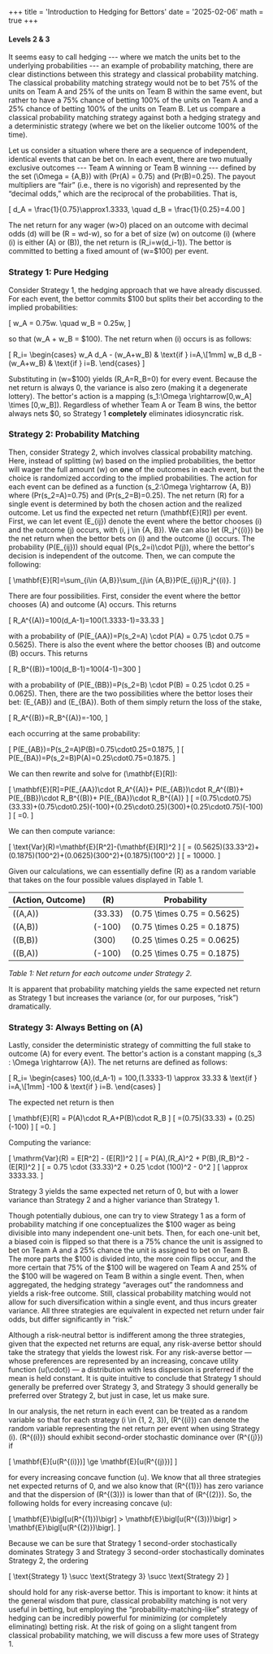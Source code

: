 +++
title = 'Introduction to Hedging for Bettors'
date = '2025-02-06'
math = true
+++
#### Levels 2 & 3

 It seems easy to call hedging --- where we match the units bet to the underlying probabilities --- an example of probability matching, there are clear distinctions between this strategy and classical probability matching. The classical probability matching strategy would not be to bet 75% of the units on Team A and 25% of the units on Team B within the same event, but rather to have a 75% chance of betting 100% of the units on Team A and a 25% chance of betting 100% of the units on Team B. Let us compare a classical probability matching strategy against both a hedging strategy and a deterministic strategy (where we bet on the likelier outcome 100% of the time).

Let us consider a situation where there are a sequence of independent, identical events that can be bet on. In each event, there are two mutually exclusive outcomes --- Team A winning or Team B winning --- defined by the set \(\Omega = \{A,B\}\) with \(Pr(A) = 0.75\) and \(Pr(B)=0.25\). The payout multipliers are “fair” (i.e., there is no vigorish) and represented by the “decimal odds,” which are the reciprocal of the probabilities. That is,

\[
d_A = \frac{1}{0.75}\approx1.3333, \quad d_B = \frac{1}{0.25}=4.00
\]

The net return for any wager \(w>0\) placed on an outcome with decimal odds \(d\) will be \(R = wd-w\), so for a bet of size \(w\) on outcome \(i\) (where \(i\) is either \(A\) or \(B\)), the net return is \(R_i=w(d_i-1)\). The bettor is committed to betting a fixed amount of \(w=\$100\) per event.

### Strategy 1: Pure Hedging

Consider Strategy 1, the hedging approach that we have already discussed. For each event, the bettor commits \$100 but splits their bet according to the implied probabilities:

\[
w_A = 0.75w. \quad w_B = 0.25w,
\]

so that \(w_A + w_B = \$100\). The net return when \(i\) occurs is as follows:

\[
R_i=
\begin{cases}
    w_A d_A - (w_A+w_B) & \text{if } i=A,\\[1mm]
    w_B d_B - (w_A+w_B) & \text{if } i=B.
\end{cases}
\]

Substituting in \(w=\$100\) yields \(R_A=R_B=0\) for every event. Because the net return is always 0, the variance is also zero (making it a degenerate lottery). The bettor's action is a mapping \(s_1:\Omega \rightarrow[0,w_A] \times [0,w_B]\). Regardless of whether Team A or Team B wins, the bettor always nets \$0, so Strategy 1 **completely** eliminates idiosyncratic risk.

### Strategy 2: Probability Matching

Then, consider Strategy 2, which involves classical probability matching. Here, instead of splitting \(w\) based on the implied probabilities, the bettor will wager the full amount \(w\) on **one** of the outcomes in each event, but the choice is randomized according to the implied probabilities. The action for each event can be defined as a function \(s_2:\Omega \rightarrow \{A, B\}\) where \(Pr(s_2=A)=0.75\) and \(Pr(s_2=B)=0.25\). The net return \(R\) for a single event is determined by both the chosen action and the realized outcome. Let us find the expected net return \(\mathbf{E}[R]\) per event. First, we can let event \(E_{ij}\) denote the event where the bettor chooses \(i\) and the outcome \(j\) occurs, with \(i, j \in \{A, B\}\). We can also let \(R_j^{(i)}\) be the net return when the bettor bets on \(i\) and the outcome \(j\) occurs. The probability \(P(E_{ij})\) should equal \(P(s_2=i)\cdot P(j)\), where the bettor's decision is independent of the outcome. Then, we can compute the following:

\[
\mathbf{E}[R]=\sum_{i\in \{A,B\}}\sum_{j\in \{A,B\}}P(E_{ij})R_j^{(i)}.
\]

There are four possibilities. First, consider the event where the bettor chooses \(A\) and outcome \(A\) occurs. This returns

\[
R_A^{(A)}=100(d_A-1)=100(1.3333-1)=33.33
\]

with a probability of \(P(E_{AA})=P(s_2=A) \cdot P(A) = 0.75 \cdot 0.75 = 0.5625\). There is also the event where the bettor chooses \(B\) and outcome \(B\) occurs. This returns

\[
R_B^{(B)}=100(d_B-1)=100(4-1)=300
\]

with a probability of \(P(E_{BB})=P(s_2=B) \cdot P(B) = 0.25 \cdot 0.25 = 0.0625\). Then, there are the two possibilities where the bettor loses their bet: \(E_{AB}\) and \(E_{BA}\). Both of them simply return the loss of the stake,

\[
R_A^{(B)}=R_B^{(A)}=-100,
\]

each occurring at the same probability:

\[
P(E_{AB})=P(s_2=A)P(B)=0.75\cdot0.25=0.1875,
\]
\[
P(E_{BA})=P(s_2=B)P(A)=0.25\cdot0.75=0.1875.
\]

We can then rewrite and solve for \(\mathbf{E}[R]\):

\[
\mathbf{E}[R]=P(E_{AA})\cdot R_A^{(A)}+
P(E_{AB})\cdot R_A^{(B)}+
P(E_{BB})\cdot R_B^{(B)}+
P(E_{BA})\cdot R_B^{(A)}
\]
\[
=(0.75\cdot0.75)(33.33)+(0.75\cdot0.25)(-100)+(0.25\cdot0.25)(300)+(0.25\cdot0.75)(-100)
\]
\[
=0.
\]

We can then compute variance:

\[
\text{Var}(R)=\mathbf{E}[R^2]-(\mathbf{E}[R])^2
\]
\[
= (0.5625)(33.33^2)+(0.1875)(100^2)+(0.0625)(300^2)+(0.1875)(100^2)
\]
\[
= 10000.
\]

Given our calculations, we can essentially define \(R\) as a random variable that takes on the four possible values displayed in Table 1.

| **(Action, Outcome)** | **\(R\)** | **Probability**                    |
|-----------------------|-----------|-------------------------------------|
| \((A,A)\)             | \(33.33\) | \(0.75 \times 0.75 = 0.5625\)         |
| \((A,B)\)             | \(-100\)  | \(0.75 \times 0.25 = 0.1875\)         |
| \((B,B)\)             | \(300\)   | \(0.25 \times 0.25 = 0.0625\)         |
| \((B,A)\)             | \(-100\)  | \(0.25 \times 0.75 = 0.1875\)         |

*Table 1: Net return for each outcome under Strategy 2.*

It is apparent that probability matching yields the same expected net return as Strategy 1 but increases the variance (or, for our purposes, “risk”) dramatically.

### Strategy 3: Always Betting on \(A\)

Lastly, consider the deterministic strategy of committing the full stake to outcome \(A\) for every event. The bettor's action is a constant mapping \(s_3 : \Omega \rightarrow \{A\}\). The net returns are defined as follows:

\[
R_i=
\begin{cases}
100\,(d_A-1) = 100\,(1.3333-1) \approx 33.33 & \text{if } i=A,\\[1mm]
-100 & \text{if } i=B.
\end{cases}
\]

The expected net return is then

\[
\mathbf{E}[R] = P(A)\cdot R_A+P(B)\cdot R_B
\]
\[
=(0.75)(33.33) + (0.25)(-100)
\]
\[
=0.
\]

Computing the variance:

\[
\mathrm{Var}(R) = E[R^2] - (E[R])^2
\]
\[
= P(A)\,(R_A)^2 + P(B)\,(R_B)^2 - (E[R])^2
\]
\[
= 0.75 \cdot (33.33)^2 + 0.25 \cdot (100)^2 - 0^2
\]
\[
\approx 3333.33.
\]

Strategy 3 yields the same expected net return of 0, but with a lower variance than Strategy 2 and a higher variance than Strategy 1.

Though potentially dubious, one can try to view Strategy 1 as a form of probability matching if one conceptualizes the \$100 wager as being divisible into many independent one-unit bets. Then, for each one-unit bet, a biased coin is flipped so that there is a 75% chance the unit is assigned to bet on Team A and a 25% chance the unit is assigned to bet on Team B. The more parts the \$100 is divided into, the more coin flips occur, and the more certain that 75% of the \$100 will be wagered on Team A and 25% of the \$100 will be wagered on Team B within a single event. Then, when aggregated, the hedging strategy “averages out” the randomness and yields a risk-free outcome. Still, classical probability matching would not allow for such diversification within a single event, and thus incurs greater variance. All three strategies are equivalent in expected net return under fair odds, but differ significantly in “risk.”

Although a risk-neutral bettor is indifferent among the three strategies, given that the expected net returns are equal, any risk-averse bettor should take the strategy that yields the lowest risk. For any risk-averse bettor — whose preferences are represented by an increasing, concave utility function \(u(\cdot)\) — a distribution with less dispersion is preferred if the mean is held constant. It is quite intuitive to conclude that Strategy 1 should generally be preferred over Strategy 3, and Strategy 3 should generally be preferred over Strategy 2, but just in case, let us make sure.

In our analysis, the net return in each event can be treated as a random variable so that for each strategy \(i \in \{1, 2, 3\}\), \(R^{(i)}\) can denote the random variable representing the net return per event when using Strategy \(i\). \(R^{(i)}\) should exhibit second-order stochastic dominance over \(R^{(j)}\) if

\[
\mathbf{E}[u(R^{(i)})] \ge \mathbf{E}[u(R^{(j)})]
\]

for every increasing concave function \(u\). We know that all three strategies net expected returns of 0, and we also know that \(R^{(1)}\) has zero variance and that the dispersion of \(R^{(3)}\) is lower than that of \(R^{(2)}\). So, the following holds for every increasing concave \(u\):

\[
\mathbf{E}\bigl[u(R^{(1)})\bigr] > \mathbf{E}\bigl[u(R^{(3)})\bigr] > \mathbf{E}\bigl[u(R^{(2)})\bigr].
\]

Because we can be sure that Strategy 1 second-order stochastically dominates Strategy 3 and Strategy 3 second-order stochastically dominates Strategy 2, the ordering

\[
\text{Strategy 1} \succ \text{Strategy 3} \succ \text{Strategy 2}
\]

should hold for any risk-averse bettor. This is important to know: it hints at the general wisdom that pure, classical probability matching is not very useful in betting, but employing the “probability-matching-like” strategy of hedging can be incredibly powerful for minimizing (or completely eliminating) betting risk. At the risk of going on a slight tangent from classical probability matching, we will discuss a few more uses of Strategy 1.
